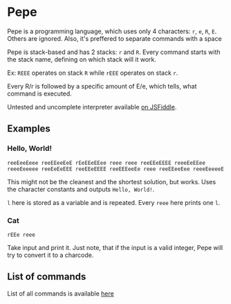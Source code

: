 # Pepe

Pepe is a programming language, which uses only 4 characters: `r`, `e`, `R`, `E`. Others are ignored. Also, it's preffered to separate commands with a space

Pepe is stack-based and has 2 stacks: `r` and `R`. Every command starts with the stack name, defining on which stack will it work.

Ex: `REEE` operates on stack `R` while `rEEE` operates on stack `r`.

Every R/r is followed by a specific amount of E/e, which tells, what command is executed.

Untested and uncomplete interpreter available [on JSFiddle](https://jsfiddle.net/mjam3s6r/1/).

## Examples

### Hello, World!

```
reeEeeEeee reeEEeeEeE rEeEEeEEee reee reee reeEEeEEEE reeeEeEEee reeeEeeeee reeEeEeEEE reeEEeEEEE reeEEEeeEe reee reeEEeeEee reeeEeeeeE
```

This might not be the cleanest and the shortest solution, but works. Uses the character constants and outputs `Hello, World!`.

`l` here is stored as a variable and is repeated. Every `reee` here prints one `l`.

### Cat

```
rEEe reee
```

Take input and print it. Just note, that if the input is a valid integer, Pepe will try to convert it to a charcode.

## List of commands

List of all commands is available [here](commands.md)
